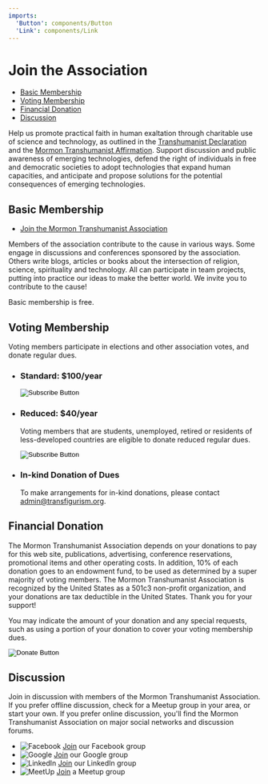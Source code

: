```yaml
---
imports:
  'Button': components/Button
  'Link': components/Link
---
```

# Join the Association

- [Basic Membership](#basic-membership)
- [Voting Membership](#voting-membership)
- [Financial Donation](#donation)
- [Discussion](#discussion)

Help us promote practical faith in human exaltation through charitable use of science and technology, as outlined in the [Transhumanist Declaration](/about/transhumanist-declaration) and the [Mormon Transhumanist Affirmation](/about/mormon-transhumanist-affirmation). Support discussion and public awareness of emerging technologies, defend the right of individuals in free and democratic societies to adopt technologies that expand human capacities, and anticipate and propose solutions for the potential consequences of emerging technologies.

## <a name="basic-membership"></a>Basic Membership
- [Join the Mormon Transhumanist Association](/join/form)

Members of the association contribute to the cause in various ways. Some engage in discussions and conferences sponsored by the association. Others write blogs, articles or books about the intersection of religion, science, spirituality and technology. All can participate in team projects, putting into practice our ideas to make the better world. We invite you to contribute to the cause!

Basic membership is free.

## <a name="voting-membership"></a>Voting Membership
Voting members participate in elections and other association votes, and donate regular dues.

- ### Standard: $100/year
  <form action="https://www.paypal.com/cgi-bin/webscr" method="post">
    <input type="hidden" name="cmd" value="_s-xclick" />
    <input type="hidden" name="hosted_button_id" value="54DR7US4VTSS4" />
    <input type="image" src="https://www.paypalobjects.com/en_US/i/btn/btn_subscribe_LG.gif" name="submit" alt="Subscribe Button" />
  </form>

- ### Reduced: $40/year
  Voting members that are students, unemployed, retired or residents of less-developed countries are eligible to donate reduced regular dues.
  <form action="https://www.paypal.com/cgi-bin/webscr" method="post">
    <input type="hidden" name="cmd" value="_s-xclick" />
    <input type="hidden" name="hosted_button_id" value="2RSWMWX6ZNWK8" />
    <input type="image" src="https://www.paypalobjects.com/en_US/i/btn/btn_subscribe_LG.gif" name="submit" alt="Subscribe Button" />
  </form>

- ### In-kind Donation of Dues
  To make arrangements for in-kind donations, please contact admin@transfigurism.org.

## <a name="donation"></a>Financial Donation
The Mormon Transhumanist Association depends on your donations to pay for this web site, publications, advertising, conference reservations, promotional items and other operating costs. In addition, 10% of each donation goes to an endowment fund, to be used as determined by a super majority of voting members. The Mormon Transhumanist Association is recognized by the United States as a 501c3 non-profit organization, and your donations are tax deductible in the United States. Thank you for your support!

You may indicate the amount of your donation and any special requests, such as using a portion of your donation to cover your voting membership dues.
  <form action="https://www.paypal.com/cgi-bin/webscr" method="post">
    <input type="hidden" name="cmd" value="_s-xclick" />
    <input type="hidden" name="hosted_button_id" value="Z7DMMYU9AUR4C" />
    <input type="image" src="https://www.paypalobjects.com/en_US/i/btn/btn_donate_LG.gif" name="submit" alt="Donate Button" />
  </form>

## <a name="discussion"></a>Discussion
Join in discussion with members of the Mormon Transhumanist Association. If you prefer offline discussion, check for a Meetup group in your area, or start your own. If you prefer online discussion, you'll find the Mormon Transhumanist Association on major social networks and discussion forums.


- ![Facebook](assets/logos/facebook-16x16.png) [Join](https://www.facebook.com/groups/transfigurism/) our Facebook group
- ![Google](assets/logos/google-16x16.gif) [Join](https://groups.google.com/forum/#!forum/transfigurism) our Google group
- ![LinkedIn](assets/logos/linkedin-16x16.png) [Join](https://www.linkedin.com/grp/home?gid=1904923) our LinkedIn group
- ![MeetUp](assets/logos/meetup-16x16.png) [Join](http://transfigurism.meetup.com/) a Meetup group
